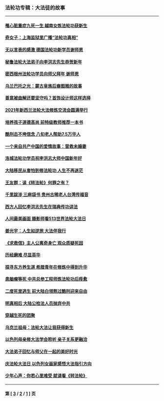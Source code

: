 ### 法轮功专辑：大法徒的故事
---
#### [罹心脏重症九死一生 越南女炼法轮功获新生](../../pages/nf1147481/n13732766.md?05300430) 
#### [奇女子：上海监狱里广播“法轮功真相”](../../pages/nf1147481/n13726443.md?05300430) 
#### [无以言表的感激 德国法轮功新学员谢师恩](../../pages/nf1147481/n13543790.md?05300430) 
#### [秘鲁法轮大法弟子向李洪志先生恭贺新年](../../pages/nf1147481/n13540182.md?05300430) 
#### [密西根州法轮功学员向师父拜年 谢师恩](../../pages/nf1147481/n13538183.md?05300430) 
#### [乌兰巴托之光：蒙古皇族后裔图雅的故事](../../pages/nf1147481/n13155759.md?05300430) 
#### [善意被曲解还要坚守吗？首饰设计师这样选择](../../pages/nf1147481/n13077575.md?05300430) 
#### [2021年新西兰法轮大法修炼交流会圆满举行](../../pages/nf1147481/n13033149.md?05300430) 
#### [培养孩子道德高尚 前特级教师推荐一本书](../../pages/nf1147481/n12938640.md?05300430) 
#### [酷刑击不垮信念 八旬老人帮助7.5万华人](../../pages/nf1147481/n12880712.md?05300430) 
#### [一个来自共产中国的爱情故事：营救未婚妻](../../pages/nf1147481/n12778386.md?05300430) 
#### [洛城法轮功学员祝李洪志大师中国新年好](../../pages/nf1147481/n12724685.md?05300430) 
#### [大陆移民从害怕到修法轮功 人生不再迷茫](../../pages/nf1147481/n12414325.md?05300430) 
#### [王友群：读《转法轮》何罪之有？](../../pages/nf1147481/n12408647.md?05300430) 
#### [千里跋涉 三麻袋书 贵州古稀老人台湾传福音](../../pages/nf1147481/n12198750.md?05300430) 
#### [西方人回忆李洪志先生在瑞典传功讲法](../../pages/nf1147481/n12099607.md?05300430) 
#### [人间最美画面 摄影师看513世界法轮大法日](../../pages/nf1147481/n12094118.md?05300430) 
#### [姜光宇：人生如逆旅 大法伴我行](../../pages/nf1147481/n12088664.md?05300430) 
#### [《求救信》主人公离奇身亡 观众质疑死因](../../pages/nf1147481/n11845215.md?05300430) 
#### [历经磨难 尽显英华](../../pages/nf1147481/n11723297.md?05300430) 
#### [探寻东方养生道 希腊青年在修炼中得到升华](../../pages/nf1147481/n11494502.md?05300430) 
#### [患脑瘤等死 中共总参工程师炼法轮功后痊愈](../../pages/nf1147481/n11466682.md?05300430) 
#### [二度死里逃生 前大陆白领熬过酷刑迎来自由](../../pages/nf1147481/n11368594.md?05300430) 
#### [明真相后 大陆公检法人员抛弃中共](../../pages/nf1147481/n11358618.md?05300430) 
#### [穿越生死的团聚](../../pages/nf1147481/n11258922.md?05300430) 
#### [乌克兰祖母：法轮大法让我获得新生](../../pages/nf1147481/n11269457.md?05300430) 
#### [以色列母亲修大法学会聆听 亲子关系更融洽](../../pages/nf1147481/n11268195.md?05300430) 
#### [大法弟子回忆与师父在一起的美好时光](../../pages/nf1147481/n11267759.md?05300430) 
#### [庆法轮大法日 以色列女画家感悟大法指引方向](../../pages/nf1147481/n11267735.md?05300430) 
#### [少年心声：你若心里难受 就请看《转法轮》](../../pages/nf1147481/n11267496.md?05300430) 

---
#### 第 [ [3](./3.md?05300430) / [2](./2.md?05300430) / [1](./1.md?05300430) ] 页

